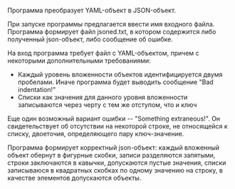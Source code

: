 Программа преобразует YAML-объект в JSON-объект.

При запуске программы предлагается ввести имя входного файла. 
Программа формирует файл jsoned.txt, в котором содержится либо полученный json-объект, либо сообщение об ошибке.

На вход программа требует файл с YAML-объектом, причем с некоторыми дополнительными требованиями:
  * Каждый уровень вложенности объектов идентифицируется двумя пробелами. Иначе программа будет выводить сообщение "Bad indentation!"
  * Списки как значения для данного уровня вложенности записываются через черту с тем же отступом, что и ключ
  
Еще один возможный вариант ошибки -- "Something extraneous!". Он свидетельствует об отсутствии на некоторой строке, не относящейся к списку, 
двоеточия, определяющего пару ключ-значение.

Программа формирует корректный json-объект: каждый вложенный объект обернут в фигурные скобки, записи разделяются запятыми, строки заключаются в кавычки, допускаются пустые значения, списки записываюся в квадратных скобках по одному значению на строку, в качестве элементов допускаются объекты.


